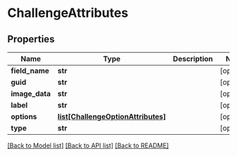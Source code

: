 # ChallengeAttributes

## Properties
Name | Type | Description | Notes
------------ | ------------- | ------------- | -------------
**field_name** | **str** |  | [optional] 
**guid** | **str** |  | [optional] 
**image_data** | **str** |  | [optional] 
**label** | **str** |  | [optional] 
**options** | [**list[ChallengeOptionAttributes]**](ChallengeOptionAttributes.md) |  | [optional] 
**type** | **str** |  | [optional] 

[[Back to Model list]](../README.md#documentation-for-models) [[Back to API list]](../README.md#documentation-for-api-endpoints) [[Back to README]](../README.md)


